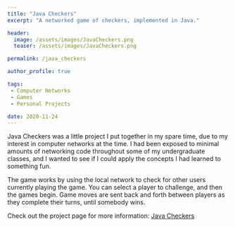 ```yaml
---
title: "Java Checkers"
excerpt: "A networked game of checkers, implemented in Java."

header:
  image: /assets/images/JavaCheckers.png
  teaser: /assets/images/JavaCheckers.png

permalink: /java_checkers

author_profile: true

tags:
 - Computer Networks
 - Games
 - Personal Projects

date: 2020-11-24
---
```


Java Checkers was a little project I put together in my spare time, due to my interest in computer networks at the time.  I had been exposed to minimal amounts of networking code throughout some of my undergraduate classes, and I wanted to see if I could apply the concepts I had learned to something fun.  

The game works by using the local network to check for other users currently playing the game.  You can select a player to challenge, and then the games begin.  Game moves are sent back and forth between players as they complete their turns, until somebody wins.

Check out the project page for more information: [Java Checkers](https://kyles22.github.io/JavaCheckers/)

